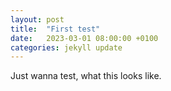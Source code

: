 ```yaml
---
layout: post
title:  "First test"
date:   2023-03-01 08:00:00 +0100
categories: jekyll update
---
```


Just wanna test, what this looks like.
